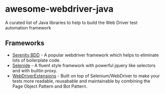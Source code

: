 # awesome-webdriver-java
A curated list of Java libraries to help to build the Web Driver test automation framework

## Frameworks
* [Serenity BDD](http://www.thucydides.info/#/) - A popular webdriver framework which helps to eliminate lots of boilerplate code.
* [Selenide](https://selenide.org/) - A fluent style framework with powerful jquery like selectors and with builtin proxy.
* [WebDriverExtensions](https://github.com/webdriverextensions/webdriverextensions) - Built on top of Selenium/WebDriver to make your tests more readable, reusabable and maintainable by combining the Page Object Pattern and Bot Pattern.
